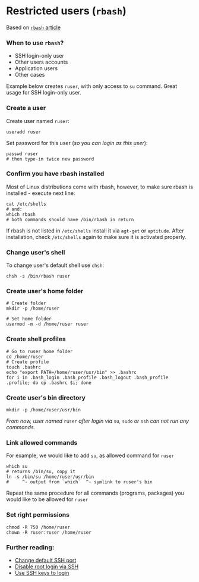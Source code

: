 Restricted users (`rbash`)
======

Based on [`rbash` article](https://veliovgroup.com/article/BmtWycSfZL37zXMZc/how-to-rbash)

### When to use `rbash`?
 - SSH login-only user
 - Other users accounts
 - Application users
 - Other cases

Example below creates `ruser`, with only access to `su` command. Great usage for SSH login-only user.

### Create a user
Create user named `ruser`:
```shell
useradd ruser
```

Set password for this user (*so you can login as this user*):
```shell
passwd ruser
# then type-in twice new password
```

### Confirm you have rbash installed
Most of Linux distributions come with rbash, however, to make sure rbash is installed - execute next line:
```shell
cat /etc/shells 
# and:
which rbash
# both commands should have /bin/rbash in return
```

If rbash is not listed in `/etc/shells` install it via `agt-get` or `aptitude`. After installation, check `/etc/shells` again to make sure it is activated properly.

### Change user's shell
To change user's default shell use `chsh`:
```shell
chsh -s /bin/rbash ruser
```

### Create user's home folder
```shell
# Create folder
mkdir -p /home/ruser

# Set home folder
usermod -m -d /home/ruser ruser
```

### Create shell profiles
```shell
# Go to ruser home folder
cd /home/ruser
# Create profile
touch .bashrc
echo "export PATH=/home/ruser/usr/bin" >> .bashrc
for i in .bash_login .bash_profile .bash_logout .bash_profile .profile; do cp .bashrc $i; done
```

### Create user's bin directory
```shell
mkdir -p /home/ruser/usr/bin
```

*From now, user named* `ruser` *after login via* `su`*,* `sudo` *or* `ssh` *can not run any commands.*

### Link allowed commands
For example, we would like to add `su`, as allowed command for `ruser`
```shell
which su
# returns /bin/su, copy it
ln -s /bin/su /home/ruser/usr/bin
#     ^- output from `which`  ^- symlink to ruser's bin
```

Repeat the same procedure for all commands (programs, packages) you would like to be allowed for `ruser`

### Set right permissions
```shell
chmod -R 750 /home/ruser
chown -R ruser:ruser /home/ruser
```

### Further reading:
 - [Change default SSH port](https://github.com/VeliovGroup/ostrio/blob/master/tutorials/linux/security/change-ssh-port.md)
 - [Disable root login via SSH](https://github.com/VeliovGroup/ostrio/blob/master/tutorials/linux/security/disable-ssh-root.md)
 - [Use SSH keys to login](https://github.com/VeliovGroup/ostrio/blob/master/tutorials/linux/security/use-ssh-keys.md)
